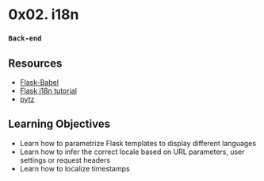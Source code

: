 # 0x02. i18n
### `Back-end`


## Resources
* [Flask-Babel](https://web.archive.org/web/20201111174034/https://flask-babel.tkte.ch/)
* [Flask i18n tutorial](https://blog.miguelgrinberg.com/post/the-flask-mega-tutorial-part-xiii-i18n-and-l10n)
* [pytz](https://pypi.org/project/pytz/)

## Learning Objectives
* Learn how to parametrize Flask templates to display different languages
* Learn how to infer the correct locale based on URL parameters, user settings or request headers
* Learn how to localize timestamps
